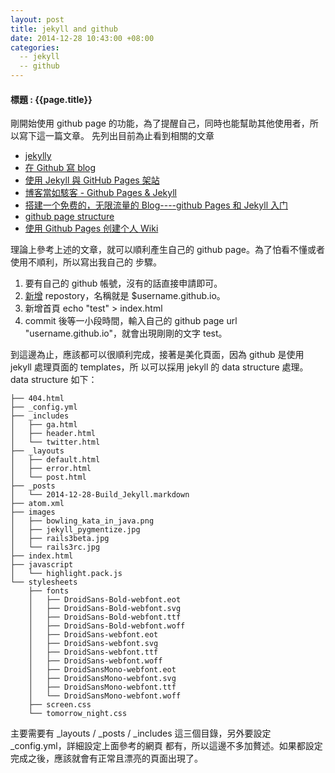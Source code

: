 ```yaml
---
layout: post
title: jekyll and github
date: 2014-12-28 10:43:00 +08:00
categories:
  -- jekyll
  -- github
---
```

#### 標題 : {{page.title}} ####

剛開始使用 github page 的功能，為了提醒自己，同時也能幫助其他使用者，所以寫下這一篇文章。 
先列出目前為止看到相關的文章 

+ [jekylly](http://jekyllrb.com/docs/templates/) 
+ [在 Github 寫 blog](http://blog.bonereborn.com/github/2013/09/05/blogging-on-github/) 
+ [使用 Jekyll 與 GitHub Pages 架站](http://blog.lyhdev.com/2012/02/jekyll-github-pages.html) 
+ [博客當如駭客 - Github Pages & Jekyll](http://chchwy.github.io/2012/12/Blogging-Like-a-Hacker-Github-Pages.html) 
+ [搭建一个免费的，无限流量的 Blog----github Pages 和 Jekyll 入门](http://www.ruanyifeng.com/blog/2012/08/blogging_with_jekyll.html) 
+ [github page structure](https://github.com/mojombo/tpw) 
+ [使用 Github Pages 创建个人 Wiki](http://junnan.org/blog/2011-06-23-create-wiki-on-github-pages.html) 


理論上參考上述的文章，就可以順利產生自己的 github page。為了怕看不懂或者使用不順利，所以寫出我自己的 
步驟。 

1. 要有自己的 github 帳號，沒有的話直接申請即可。 
2. [新增](https://github.com/new) repostory，名稱就是 $username.github.io。 
3. 新增首頁 echo "test" > index.html
4. commit 後等一小段時間，輸入自己的 github page url "username.github.io"，就會出現剛剛的文字 test。

到這邊為止，應該都可以很順利完成，接著是美化頁面，因為 github 是使用 jekyll 處理頁面的 templates，所
以可以採用 jekyll 的 data structure 處理。data structure 如下：
    
    ├── 404.html
    ├── _config.yml
    ├── _includes
    │   ├── ga.html
    │   ├── header.html
    │   └── twitter.html
    ├── _layouts
    │   ├── default.html
    │   ├── error.html
    │   └── post.html
    ├── _posts
    │   └── 2014-12-28-Build_Jekyll.markdown
    ├── atom.xml
    ├── images
    │   ├── bowling_kata_in_java.png
    │   ├── jekyll_pygmentize.jpg
    │   ├── rails3beta.jpg
    │   └── rails3rc.jpg
    ├── index.html
    ├── javascript
    │   └── highlight.pack.js
    └── stylesheets
        ├── fonts
        │   ├── DroidSans-Bold-webfont.eot
        │   ├── DroidSans-Bold-webfont.svg
        │   ├── DroidSans-Bold-webfont.ttf
        │   ├── DroidSans-Bold-webfont.woff
        │   ├── DroidSans-webfont.eot
        │   ├── DroidSans-webfont.svg
        │   ├── DroidSans-webfont.ttf
        │   ├── DroidSans-webfont.woff
        │   ├── DroidSansMono-webfont.eot
        │   ├── DroidSansMono-webfont.svg
        │   ├── DroidSansMono-webfont.ttf
        │   └── DroidSansMono-webfont.woff
        ├── screen.css
        └── tomorrow_night.css


主要需要有 _layouts / _posts / _includes 這三個目錄，另外要設定 _config.yml，詳細設定上面參考的網頁
都有，所以這邊不多加贅述。如果都設定完成之後，應該就會有正常且漂亮的頁面出現了。
